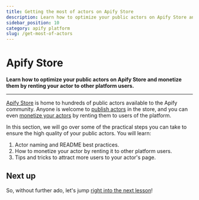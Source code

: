 ```yaml
---
title: Getting the most of actors on Apify Store
description: Learn how to optimize your public actors on Apify Store and monetize them by renting your actor to other platform users.
sidebar_position: 10
category: apify platform
slug: /get-most-of-actors
---
```


# [](#apify-store) Apify Store

**Learn how to optimize your public actors on Apify Store and monetize them by renting your actor to other platform users.**

---

[Apify Store](https://apify.com/store) is home to hundreds of public actors available to the Apify community. Anyone is welcome to [publish actors](https://docs.apify.com/actors/publishing) in the store, and you can even [monetize your actors](https://get.apify.com/monetize-your-code) by renting them to users of the platform.

In this section, we will go over some of the practical steps you can take to ensure the high quality of your public actors. You will learn:

1. Actor naming and README best practices.
2. How to monetize your actor by renting it to other platform users.
3. Tips and tricks to attract more users to your actor's page.

## [](#next) Next up

So, without further ado, let's jump [right into the next lesson](./naming_your_actor.md)!
